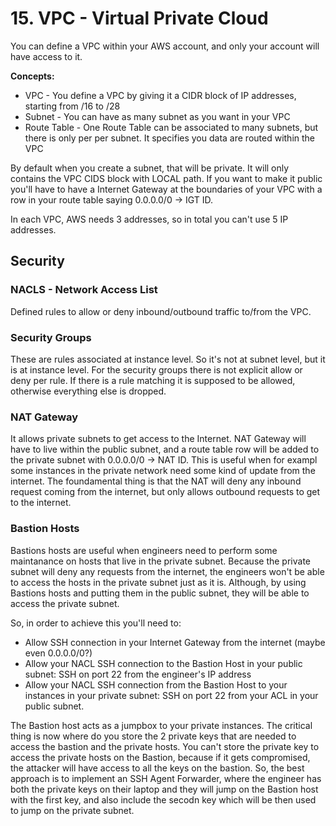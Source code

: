 # 15. VPC - Virtual Private Cloud

You can define a VPC within your AWS account, and only your account will have access to it.

**Concepts:**
* VPC - You define a VPC by giving it a CIDR block of IP addresses, starting from /16 to /28
* Subnet - You can have as many subnet as you want in your VPC
* Route Table - One Route Table can be associated to many subnets, but there is only per per subnet. It specifies you data are routed within the VPC

By default when you create a subnet, that will be private. It will only contains the VPC CIDS block with LOCAL path. If you want to make it public you'll have to have a Internet Gateway at the boundaries of your VPC with a row in your route table saying 0.0.0.0/0 -> IGT ID.

In each VPC, AWS needs 3 addresses, so in total you can't use 5 IP addresses.

## Security

### NACLS - Network Access List
Defined rules to allow or deny inbound/outbound traffic to/from the VPC.

### Security Groups

These are rules associated at instance level. So it's not at subnet level, but it is at instance level. For the security groups there is not explicit allow or deny per rule. If there is a rule matching it is supposed to be allowed, otherwise everything else is dropped.

### NAT Gateway
It allows private subnets to get access to the Internet. NAT Gateway will have to live within the public subnet, and a route table row will be added to the private subnet with 0.0.0.0/0 -> NAT ID. This is useful when for exampl some instances in the private network need some kind of update from the internet. The foundamental thing is that the NAT will deny any inbound request coming from the internet, but only allows outbound requests to get to the internet.

### Bastion Hosts
Bastions hosts are useful when engineers need to perform some maintanance on hosts that live in the private subnet. Because the private subnet will deny any requests from the internet, the engineers won't be able to access the hosts in the private subnet just as it is. Although, by using Bastions hosts and putting them in the public subnet, they will be able to access the private subnet.

So, in order to achieve this you'll need to:

* Allow SSH connection in your Internet Gateway from the internet (maybe even 0.0.0.0/0?)
* Allow your NACL SSH connection to the Bastion Host in your public subnet: SSH on port 22 from the engineer's IP address
* Allow your NACL SSH connection from the Bastion Host to your instances in your private subnet: SSH on port 22 from your ACL in your public subnet.

The Bastion host acts as a jumpbox to your private instances. The critical thing is now where do you store the 2 private keys that are needed to access the bastion and the private hosts. You can't store the private key to access the private hosts on the Bastion, because if it gets compromised, the attacker will have access to all the keys on the bastion. So, the best approach is to implement an SSH Agent Forwarder, where the engineer has both the private keys on their laptop and they will jump on the Bastion host with the first key, and also include the secodn key which will be then used to jump on the private subnet.
